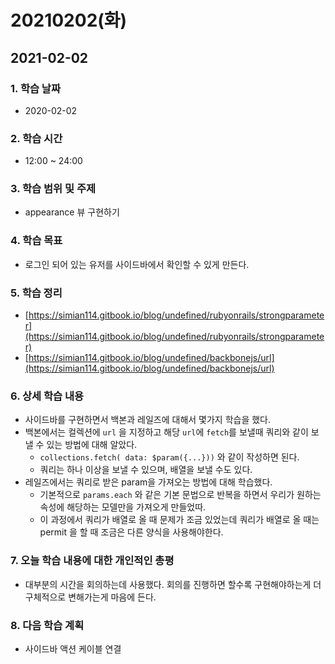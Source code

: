 # 20210202\(화\)

## 2021-02-02

### 1. 학습 날짜

* 2020-02-02

### 2. 학습 시간

* 12:00 ~ 24:00

### 3. 학습 범위 및 주제

* appearance 뷰 구현하기

### 4. 학습 목표

* 로그인 되어 있는 유저를 사이드바에서 확인할 수 있게 만든다.

### 5. 학습 정리

* [https://simian114.gitbook.io/blog/undefined/rubyonrails/strongparameter](https://simian114.gitbook.io/blog/undefined/rubyonrails/strongparameter)
* [https://simian114.gitbook.io/blog/undefined/backbonejs/url](https://simian114.gitbook.io/blog/undefined/backbonejs/url)

### 6. 상세 학습 내용

* 사이드바를 구현하면서 백본과 레일즈에 대해서 몇가지 학습을 했다.
* 백본에서는 컬렉션에 `url` 을 지정하고 해당 `url`에 `fetch`를 보낼때 쿼리와 같이 보낼 수 있는 방법에 대해 알았다.
  * `collections.fetch( data: $param({...}))` 와 같이 작성하면 된다.
  * 쿼리는 하나 이상을 보낼 수 있으며, 배열을 보낼 수도 있다.
* 레일즈에서는 쿼리로 받은 param을 가져오는 방법에 대해 학습했다.
  * 기본적으로 `params.each` 와 같은 기본 문법으로 반복을 하면서 우리가 원하는 속성에 해당하는 모델만을 가져오게 만들었따.
  * 이 과정에서 쿼리가 배열로 올 때 문제가 조금 있었는데 쿼리가 배열로 올 때는 permit 을 할 때 조금은 다른 양식을 사용해야한다.

### 7. 오늘 학습 내용에 대한 개인적인 총평

* 대부분의 시간을 회의하는데 사용했다. 회의를 진행하면 할수록 구현해야하는게 더 구체적으로 변해가는게 마음에 든다.

### 8. 다음 학습 계획

* 사이드바 액션 케이블 연결

